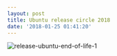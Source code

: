 ```yaml
---
layout: post
title: Ubuntu release circle 2018
date: '2018-01-25 01:41:20'
---
```


![release-ubuntu-end-of-life-1](/content/images/2018/01/release-ubuntu-end-of-life-1.png)